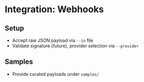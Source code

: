 # Integration: Webhooks

## Setup
- Accept raw JSON payload via `--in` file
- Validate signature (future), provider selection via `--provider`

## Samples
- Provide curated payloads under `samples/`
